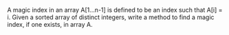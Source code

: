 A magic index in an array A[1...n-1] is defined to be an index such that A[i] = i. Given a sorted array of distinct integers, write a method to find a magic index, if one exists, in array A.
